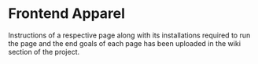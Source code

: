 # Frontend Apparel

Instructions of a respective page along with its installations required to run the page and the end goals of each page has been uploaded in the wiki section of the project. 

